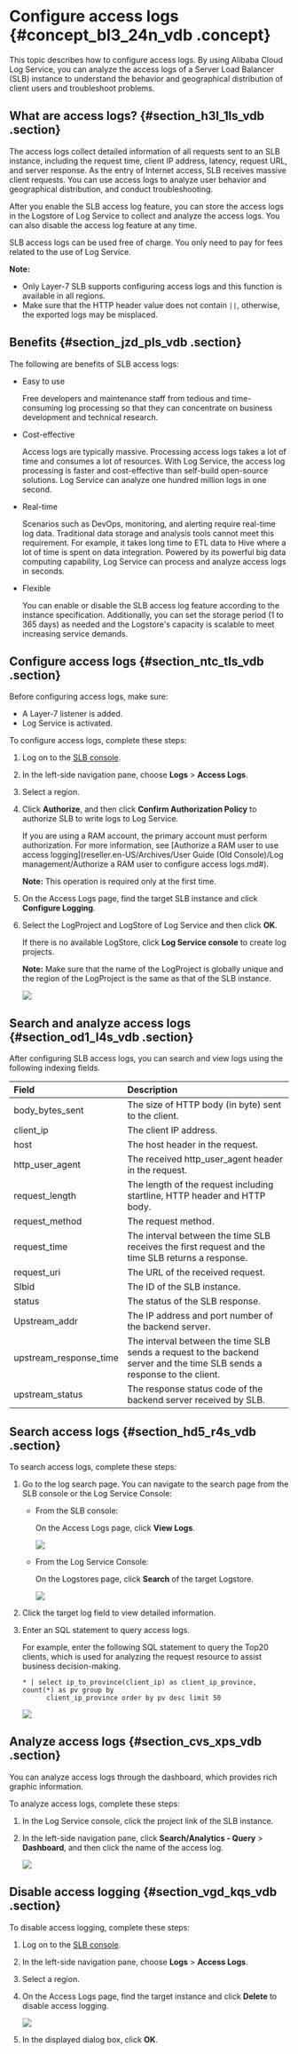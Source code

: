 # Configure access logs {#concept_bl3_24n_vdb .concept}

This topic describes how to configure access logs. By using Alibaba Cloud Log Service, you can analyze the access logs of a Server Load Balancer \(SLB\) instance to understand the behavior and geographical distribution of client users and troubleshoot problems.

## What are access logs? {#section_h3l_1ls_vdb .section}

The access logs collect detailed information of all requests sent to an SLB instance, including the request time, client IP address, latency, request URL, and server response. As the entry of Internet access, SLB receives massive client requests. You can use access logs to analyze user behavior and geographical distribution, and conduct troubleshooting.

After you enable the SLB access log feature, you can store the access logs in the Logstore of Log Service to collect and analyze the access logs. You can also disable the access log feature at any time.

SLB access logs can be used free of charge. You only need to pay for fees related to the use of Log Service.

**Note:** 

-   Only Layer-7 SLB supports configuring access logs and this function is available in all regions.
-   Make sure that the HTTP header value does not contain `||`, otherwise, the exported logs may be misplaced.

## Benefits {#section_jzd_pls_vdb .section}

The following are benefits of SLB access logs:

-   Easy to use

    Free developers and maintenance staff from tedious and time-consuming log processing so that they can concentrate on business development and technical research.

-   Cost-effective

    Access logs are typically massive. Processing access logs takes a lot of time and consumes a lot of resources. With Log Service, the access log processing is faster and cost-effective than self-build open-source solutions. Log Service can analyze one hundred million logs in one second.

-   Real-time

    Scenarios such as DevOps, monitoring, and alerting require real-time log data. Traditional data storage and analysis tools cannot meet this requirement. For example, it takes long time to ETL data to Hive where a lot of time is spent on data integration. Powered by its powerful big data computing capability, Log Service can process and analyze access logs in seconds.

-   Flexible

    You can enable or disable the SLB access log feature according to the instance specification. Additionally, you can set the storage period \(1 to 365 days\) as needed and the Logstore's capacity is scalable to meet increasing service demands.


## Configure access logs {#section_ntc_tls_vdb .section}

Before configuring access logs, make sure:

-   A Layer-7 listener is added.
-   Log Service is activated.

To configure access logs, complete these steps:

1.  Log on to the [SLB console](https://partners-intl.aliyun.com/login-required#/slb).
2.  In the left-side navigation pane, choose **Logs** \> **Access Logs**.
3.  Select a region.
4.  Click **Authorize**, and then click **Confirm Authorization Policy** to authorize SLB to write logs to Log Service.

    If you are using a RAM account, the primary account must perform authorization. For more information, see [Authorize a RAM user to use access logging](reseller.en-US/Archives/User Guide (Old Console)/Log management/Authorize a RAM user to configure access logs.md#).

    **Note:** This operation is required only at the first time.

5.  On the Access Logs page, find the target SLB instance and click **Configure Logging**.
6.  Select the LogProject and LogStore of Log Service and then click **OK**.

    If there is no available LogStore, click **Log Service console** to create log projects.

    **Note:** Make sure that the name of the LogProject is globally unique and the region of the LogProject is the same as that of the SLB instance.

    ![](http://static-aliyun-doc.oss-cn-hangzhou.aliyuncs.com/assets/img/15681/15560980027478_en-US.png)


## Search and analyze access logs {#section_od1_l4s_vdb .section}

After configuring SLB access logs, you can search and view logs using the following indexing fields.

|Field|Description|
|:----|:----------|
|body\_bytes\_sent|The size of HTTP body \(in byte\) sent to the client.|
|client\_ip|The client IP address.|
|host|The host header in the request.|
|http\_user\_agent|The received http\_user\_agent header in the request.|
|request\_length|The length of the request including startline, HTTP header and HTTP body.|
|request\_method|The request method.|
|request\_time|The interval between the time SLB receives the first request and the time SLB returns a response.|
|request\_uri|The URL of the received request.|
|Slbid|The ID of the SLB instance.|
|status|The status of the SLB response.|
|Upstream\_addr|The IP address and port number of the backend server.|
|upstream\_response\_time|The interval between the time SLB sends a request to the backend server and the time SLB sends a response to the client.|
|upstream\_status|The response status code of the backend server received by SLB.|

## Search access logs {#section_hd5_r4s_vdb .section}

To search access logs, complete these steps:

1.  Go to the log search page. You can navigate to the search page from the SLB console or the Log Service Console:
    -   From the SLB console:

        On the Access Logs page, click **View Logs**.

        ![](http://static-aliyun-doc.oss-cn-hangzhou.aliyuncs.com/assets/img/15681/15560980027479_en-US.png)

    -   From the Log Service Console:

        On the Logstores page, click **Search** of the target Logstore.

        ![](http://static-aliyun-doc.oss-cn-hangzhou.aliyuncs.com/assets/img/15681/155609800212838_en-US.png)

2.  Click the target log field to view detailed information.
3.  Enter an SQL statement to query access logs.

    For example, enter the following SQL statement to query the Top20 clients, which is used for analyzing the request resource to assist business decision-making.

    ```
    * | select ip_to_province(client_ip) as client_ip_province, count(*) as pv group by
          client_ip_province order by pv desc limit 50
    ```

    ![](http://static-aliyun-doc.oss-cn-hangzhou.aliyuncs.com/assets/img/4150/15560980022494_en-US.png)


## Analyze access logs {#section_cvs_xps_vdb .section}

You can analyze access logs through the dashboard, which provides rich graphic information.

To analyze access logs, complete these steps:

1.  In the Log Service console, click the project link of the SLB instance.
2.  In the left-side navigation pane, click **Search/Analytics - Query** \> **Dashboard**, and then click the name of the access log.

    ![](http://static-aliyun-doc.oss-cn-hangzhou.aliyuncs.com/assets/img/15681/155609800312867_en-US.png)


## Disable access logging {#section_vgd_kqs_vdb .section}

To disable access logging, complete these steps:

1.  Log on to the [SLB console](https://partners-intl.aliyun.com/login-required#/slb).
2.  In the left-side navigation pane, choose **Logs** \> **Access Logs**.
3.  Select a region.
4.  On the Access Logs page, find the target instance and click **Delete** to disable access logging.

    ![](http://static-aliyun-doc.oss-cn-hangzhou.aliyuncs.com/assets/img/15681/15560980037480_en-US.png)

5.  In the displayed dialog box, click **OK**.

